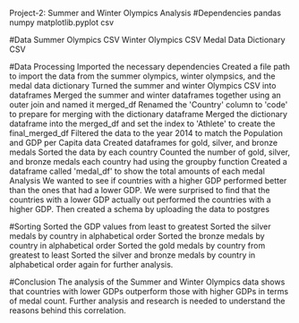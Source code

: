 Project-2: Summer and Winter Olympics Analysis
#Dependencies
pandas
numpy
matplotlib.pyplot
csv

#Data
Summer Olympics CSV
Winter Olympics CSV
Medal Data Dictionary CSV

#Data Processing
Imported the necessary dependencies
Created a file path to import the data from the summer olympics, winter olympsics, and the medal data dictionary
Turned the summer and winter Olympics CSV into dataframes
Merged the summer and winter dataframes together using an outer join and named it merged_df
Renamed the 'Country' column to 'code' to prepare for merging with the dictionary dataframe
Merged the dictionary dataframe into the merged_df and set the index to 'Athlete' to create the final_merged_df
Filtered the data to the year 2014 to match the Population and GDP per Capita data
Created dataframes for gold, silver, and bronze medals
Sorted the data by each country
Counted the number of gold, silver, and bronze medals each country had using the groupby function
Created a dataframe called 'medal_df' to show the total amounts of each medal
Analysis
We wanted to see if countries with a higher GDP performed better than the ones that had a lower GDP. We were surprised to find that the countries with a lower GDP actually out performed the countries with a higher GDP.
Then created a schema by uploading the data to postgres

#Sorting
Sorted the GDP values from least to greatest
Sorted the silver medals by country in alphabetical order
Sorted the bronze medals by country in alphabetical order
Sorted the gold medals by country from greatest to least
Sorted the silver and bronze medals by country in alphabetical order again for further analysis.

#Conclusion
The analysis of the Summer and Winter Olympics data shows that countries with lower GDPs outperform those with higher GDPs in terms of medal count. Further analysis and research is needed to understand the reasons behind this correlation.

